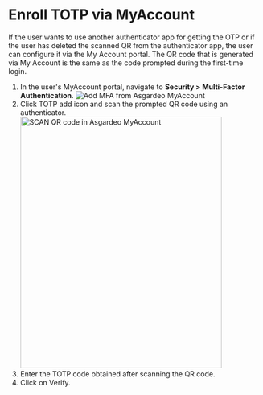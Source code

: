 # Enroll TOTP via MyAccount
If the user wants to use another authenticator app for getting the OTP or if the user has deleted the scanned QR from the authenticator app, the user can configure it via the My Account portal. The QR code that is generated via My Account is the same as the code prompted during the first-time login.
 
1. In the user's MyAccount portal, navigate to **Security > Multi-Factor Authentication**.
    <img :src="$withBase('/assets/img/guides/mfa/totp/mfa-via-myaccount.png')" alt="Add MFA from Asgardeo MyAccount">
2. Click TOTP add icon and scan the prompted QR code using an authenticator.
    <img :src="$withBase('/assets/img/guides/mfa/totp/scan-qr-code-via-myaccount.png')" alt="SCAN QR code in Asgardeo MyAccount" width=400 height=500>
3. Enter the TOTP code obtained after scanning the QR code.
4. Click on Verify.